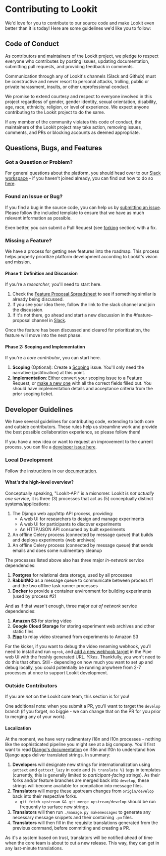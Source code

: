 # Contributing to Lookit

We'd love for you to contribute to our source code and make Lookit even better than it is today!
Here are some guidelines we'd like you to follow:

## Code of Conduct

As contributors and maintainers of the Lookit project, we pledge to respect everyone who contributes by posting 
issues, updating documentation, submitting pull requests, and providing feedback in comments.

Communication through any of Lookit's channels (Slack and Github) must be constructive and never resort 
to personal attacks, trolling, public or private harassment, insults, or other unprofessional conduct.

We promise to extend courtesy and respect to everyone involved in this project regardless of gender, 
gender identity, sexual orientation, disability, age, race, ethnicity, religion, or level of experience. 
We expect anyone contributing to the Lookit project to do the same.

If any member of the community violates this code of conduct, the maintainers of the Lookit project may 
take action, removing issues, comments, and PRs or blocking accounts as deemed appropriate.

## <a name="requests"></a> Questions, Bugs, and Features

### Got a Question or Problem?
For general questions about the platform, you should head over to our [Slack workspace][slack] - if you haven't joined
already, you can find out how to do so [here][slack-docs].

### Found an Issue or Bug?
If you find a bug in the source code, you can help us by [submitting an issue][bug-report]. Please follow the included 
template to ensure that we have as much relevant information as possible.

Even better, you can submit a Pull Request (see [forking](#forking) section) with a fix.

### Missing a Feature?
We have a process for getting new features into the roadmap. This process helps properly prioritize platform development
according to Lookit's vision and mission.

#### Phase 1: Definition and Discussion
If you're a *researcher*, you'll need to start here.
1. Check the [Feature Proposal Spreadsheet][feature-proposal] to see if something similar is already being discussed.
2. If you see your idea there, follow the link to the slack channel and join the discussion. 
3. If it's not there, go ahead and start a new discussion in the #feature-proposal channel in [Slack][slack].

Once the feature has been discussed and cleared for prioritization, the feature will move into the next phase.

#### Phase 2: Scoping and Implementation
If you're a *core contributor*, you can start here.
1. **Scoping** (Optional): Create a [Scoping][scoping-request] issue. You'll only need the narrative (justification) at 
   this point.
2. **Implementation**: Either convert your scoping issue to a Feature Request, or [make a new one][feature-request]
   with all the correct fields filled out. You should have implementation details and acceptance criteria from the
   prior scoping ticket.

## Developer Guidelines
We have several guidelines for contributing code, extending to both core and outside contributors. These rules help us 
streamline work and provide the best possible collaboration experience, so please follow them!

If you have a new idea or want to request an improvement to the current process, you can file a 
[developer issue here][developer-request].

### Local Development

Follow the instructions in our [documentation][lookit-setup-instructions].

#### <a name="organization"></a> What's the high-level overview?
Conceptually speaking, "Lookit-API" is a misnomer. Lookit is *not actually one service*, it is three (3) processes that
act as (5) conceptually distinct systems/applications:
1. The Django web app/http API process, providing:
    - A web UI for researchers to design and manage experiments
    - A web UI for participants to discover experiments
    - An HTTP/JSON API consumed by built experiments
2. An offline Celery process (connected by message queue) that builds and deploys experiments (web archives)
3. An offline Celery process (connected by message queue) that sends emails and does some rudimentary cleanup

The processes listed above also has three major *in-network* service dependencies:
1. **Postgres** for relational data storage, used by all processes
2. **RabbitMQ** as a message queue to communicate between process #1 and the two offline task runner processes
3. **Docker** to provide a container environment for building experiments (used by process #2)

And as if that wasn't enough, three major *out of network* service dependencies:
1. **Amazon S3** for storing video
2. **Google Cloud Storage** for storing experiment web archives and other static files
3. [**Pipe**][pipe] to relay video streamed from experiments to Amazon S3

For the kicker, if you want to debug the video renaming webhook, you'll need to install and run `ngrok`, and [add
a new webhook target][pipe-add-webhook] in the Pipe web UI with the freshly generated URL. _Yikes_. Thankfully, you
won't need to do this that often. Still - depending on how much you want to set up and debug locally, you could 
potentially be running anywhere from 2-7 processes at once to support Lookit development.


### Outside Contributors
If you are _not_ on the Lookit core team, this section is for you!


One additional note: when you submit a PR, you'll want to target the `develop` branch (if you forget, no biggie - we 
can change that on the PR for you prior to merging any of your work).

#### Localization
At the moment, we have very rudimentary i18n and l10n processes - nothing like the sophisticated pipeline you might see
at a big company. You'll first want to read [Django's documentation][django-i18n] on i18n and l10n to understand how 
Django apps deliver translated strings. In summary:

1. **Developers** will designate new strings for internationalization using `gettext` and `gettext_lazy` in code and
   `{% translate %}` tags in templates (currently, this is generally limited to _participant-facing_ strings). As their
   forks and/or feature branches are merged back into `develop`, these strings will become available for compilation
   into message files.
2. **Translators** will merge these upstream changes from `origin/develop` back into their respective forks.
    * `git fetch upstream && git merge upstream/develop` should be run frequently to surface new strings.
3. **Translators** will then run `./manage.py makemessages` to generate any necessary message snippets and their 
   containing `.po` files.
4. **Translators** will then fill in the requisite translations generated from the previous command, before committing
   and creating a PR.

As it's a system based on trust, translators will be notified ahead of time when the core team is about to cut a new
release. This way, they can get in any last-minute translations.


[lookit-orchestrator]: https://github.com/lookit/lookit-orchestrator
[feature-proposal]: https://docs.google.com/spreadsheets/d/14JMz8bGFCfHVQ-Gfuvux4EjIj6LQlCMRlNewzidMdYs/edit?usp=sharing
[github]: https://github.com/lookit/lookit-api
[lookit-setup-instructions]: https://lookit.readthedocs.io/en/develop/install-django-project.html
[github-cli]: https://cli.github.com/
[bug-report]: https://github.com/lookit/lookit-api/issues/new?assignees=&labels=&template=bug_report.md&title=
[feature-request]: https://github.com/lookit/lookit-api/issues/new?assignees=&labels=&template=feature_request.md&title=
[scoping-request]: https://github.com/lookit/lookit-api/issues/new?assignees=&labels=Scoping&template=scoping.md&title=
[developer-request]: https://github.com/lookit/lookit-api/issues/new?assignees=&labels=Developer&template=developer-issue.md&title=
[slack]: https://lookit-mit.slack.com
[slack-docs]: https://lookit.readthedocs.io/en/develop/researchers-start-here.html#a-join-the-slack-workspace
[git-flow]: https://www.atlassian.com/git/tutorials/comparing-workflows/gitflow-workflow
[git-flow-cheatsheet]: http://danielkummer.github.io/git-flow-cheatsheet/
[git-flow-avh]: https://github.com/petervanderdoes/gitflow-avh
[merge-methods-github]: https://docs.github.com/en/github/administering-a-repository/about-merge-methods-on-github
[forking-workflow-walkthrough]: https://gist.github.com/Chaser324/ce0505fbed06b947d962
[hub-oss-contrib]: https://hub.github.com/#contributor
[hub-install]: https://github.com/github/hub#installation
[git-flow-vanilla-equivalent]: https://gist.github.com/JamesMGreene/cdd0ac49f90c987e45ac
[pipe]: https://addpipe.com/
[pipe-add-webhook]: https://addpipe.com/webhooks
[django-i18n]: https://docs.djangoproject.com/en/dev/topics/i18n/
